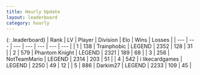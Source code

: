 ```yaml
---
title: Hourly Update
layout: leaderboard
category: hourly
---
```


{: .leaderboard}
| Rank | LV | Player | Division | Elo | Wins | Losses |
| --- | --- | --- | --- | --- | --- | --- |
| <span data-change="1">1</span> | 138 | <span title="ID: 744981">Trainphobic</span> | LEGEND | <span data-change="15">2352</span> | <span data-change="3">128</span> | <span data-change="0">31</span> |
| <span data-change="1">2</span> | 579 | <span title="ID: 742939">Phantom Knight</span> | LEGEND | <span data-change="18">2321</span> | <span data-change="4">189</span> | <span data-change="0">68</span> |
| <span data-change="-2">3</span> | 256 | <span title="ID: 195293">NotTeamMario</span> | LEGEND | <span data-change="-26">2314</span> | <span data-change="2">203</span> | <span data-change="3">51</span> |
| <span data-change="0">4</span> | 542 | <span title="ID: 700593">i likecardgames</span> | LEGEND | <span data-change="0">2250</span> | <span data-change="0">49</span> | <span data-change="0">12</span> |
| <span data-change="0">5</span> | 886 | <span title="ID: 694036">Darkim27</span> | LEGEND | <span data-change="0">2233</span> | <span data-change="0">109</span> | <span data-change="0">45</span> |